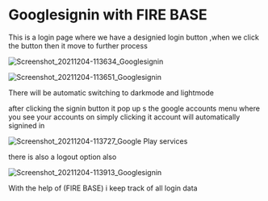 # Googlesignin with FIRE BASE

This is a login page where we have a designied login button ,when we click the button then it move to further process
 

![Screenshot_20211204-113634_Googlesignin](https://user-images.githubusercontent.com/78291678/144699904-856ff47d-a002-45fc-a3d8-875c15be4935.jpg)


![Screenshot_20211204-113651_Googlesignin](https://user-images.githubusercontent.com/78291678/144700043-ff9a57a7-7981-4b60-b57f-1c99cffdc37b.jpg)

There will be automatic switching to darkmode and lightmode

after clicking the signin button it pop up s the google accounts menu where you see your accounts
on simply clicking it account will automatically signined in

![Screenshot_20211204-113727_Google Play services](https://user-images.githubusercontent.com/78291678/144700187-0ee2ec16-9cb8-4e2c-ba71-d571f868bf05.jpg)

there is also a logout option also 



![Screenshot_20211204-113913_Googlesignin](https://user-images.githubusercontent.com/78291678/144700271-f262cd5f-c076-4387-82c3-ffc3fc30d3e4.jpg)

With the help of (FIRE BASE) i keep track of all login data

